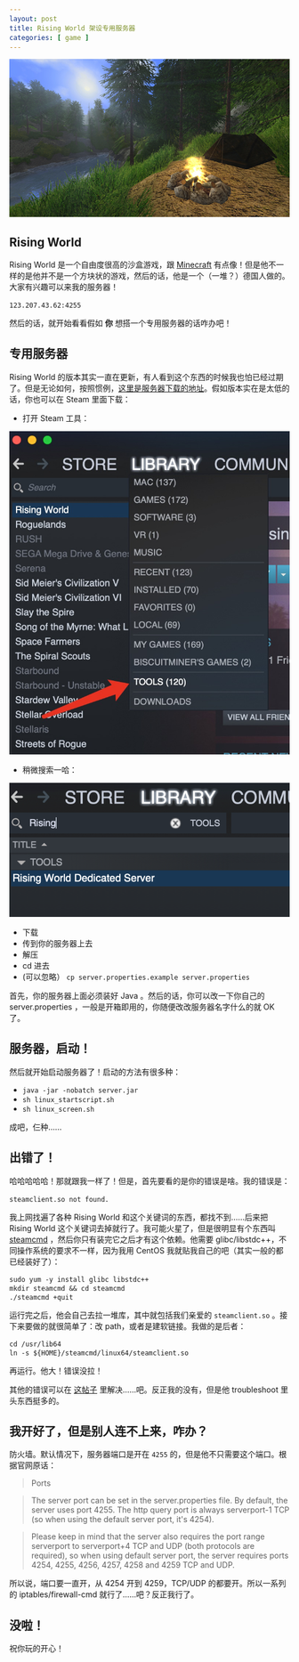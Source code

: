 ```yaml
---
layout: post
title: Rising World 架设专用服务器
categories: [ game ]
---
```


![Rising World!](/assets/rising_world.jpg)

## Rising World

Rising World 是一个自由度很高的沙盒游戏，跟 [Minecraft](https://minecraft.net) 有点像！但是他不一样的是他并不是一个方块状的游戏，然后的话，他是一个（一堆？）德国人做的。大家有兴趣可以来我的服务器！

`123.207.43.62:4255`

然后的话，就开始看看假如 __你__ 想搭一个专用服务器的话咋办吧！

## 专用服务器

Rising World 的版本其实一直在更新，有人看到这个东西的时候我也怕已经过期了。但是无论如何，按照惯例，[这里是服务器下载的地址](/assets/RisingWorldDedicatedServer.zip)。假如版本实在是太低的话，你也可以在 Steam 里面下载：

- 打开 Steam 工具：

![工具](/assets/tools.png)
- 稍微搜索一哈：

![找](/assets/server_search.png)
- 下载
- 传到你的服务器上去
- 解压
- cd 进去
- (可以忽略） `cp server.properties.example server.properties`

首先，你的服务器上面必须装好 Java 。然后的话，你可以改一下你自己的 server.properties ，一般是开箱即用的，你随便改改服务器名字什么的就 OK 了。

## 服务器，启动！

然后就开始启动服务器了！启动的方法有很多种：

- `java -jar -nobatch server.jar`
- `sh linux_startscript.sh`
- `sh linux_screen.sh`

成吧，仨种……

## 出错了！

哈哈哈哈哈！那就跟我一样了！但是，首先要看的是你的错误是啥。我的错误是：

`steamclient.so not found.`

我上网找遍了各种 Rising World 和这个关键词的东西，都找不到……后来把 Rising World 这个关键词去掉就行了。我可能火星了，但是很明显有个东西叫 [steamcmd](https://developer.valvesoftware.com/wiki/SteamCMD:zh-cn) ，然后你只有装完它之后才有这个依赖。他需要 glibc/libstdc++，不同操作系统的要求不一样，因为我用 CentOS 我就贴我自己的吧（其实一般的都已经装好了）：

```shell
sudo yum -y install glibc libstdc++
mkdir steamcmd && cd steamcmd
./steamcmd +quit
```

运行完之后，他会自己去拉一堆库，其中就包括我们亲爱的 `steamclient.so` 。接下来要做的就很简单了：改 path，或者是建软链接。我做的是后者：

```shell
cd /usr/lib64
ln -s ${HOME}/steamcmd/linux64/steamclient.so
```

再运行。他大！错误没拉！

其他的错误可以在 [这帖子](https://steamcommunity.com/sharedfiles/filedetails/?id=788739671) 里解决……吧。反正我的没有，但是他 troubleshoot 里头东西挺多的。

## 我开好了，但是别人连不上来，咋办？

防火墙。默认情况下，服务器端口是开在 `4255` 的，但是他不只需要这个端口。根据官网原话：

> Ports

> The server port can be set in the server.properties file. By default, the server uses port 4255. The http query port is always serverport-1 TCP (so when using the default server port, it's 4254).

> Please keep in mind that the server also requires the port range serverport to serverport+4 TCP and UDP (both protocols are required), so when using default server port, the server requires ports 4254, 4255, 4256, 4257, 4258 and 4259 TCP and UDP.

所以说，端口要一直开，从 4254 开到 4259，TCP/UDP 的都要开。所以一系列的 iptables/firewall-cmd 就行了……吧？反正我行了。

## 没啦！

祝你玩的开心！
